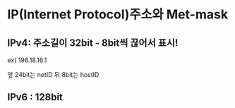 # IP(Internet Protocol)주소와 Met-mask

## IPv4: 주소길이 32bit - 8bit씩 끊어서 표시! 

ex) 196.18.16.1

앞 24bit는 netID 뒤 8bit는 hostID


## IPv6 : 128bit
